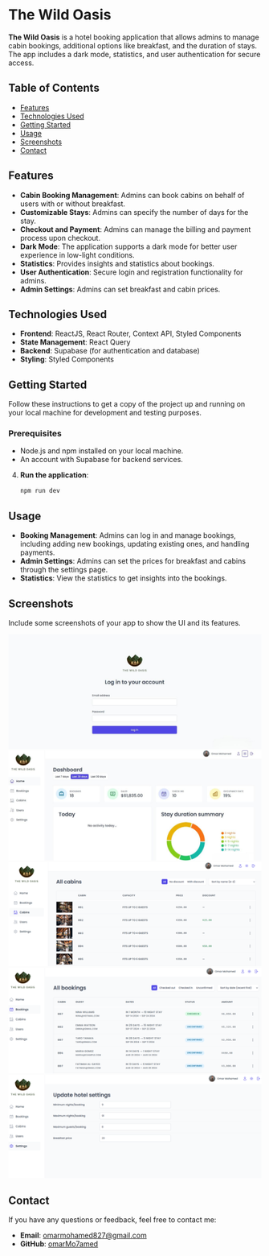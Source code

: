 # The Wild Oasis

**The Wild Oasis** is a hotel booking application that allows admins to manage cabin bookings, additional options like breakfast, and the duration of stays. The app includes a dark mode, statistics, and user authentication for secure access.

## Table of Contents
- [Features](#features)
- [Technologies Used](#technologies-used)
- [Getting Started](#getting-started)
- [Usage](#usage)
- [Screenshots](#screenshots)
- [Contact](#contact)

## Features
- **Cabin Booking Management**: Admins can book cabins on behalf of users with or without breakfast.
- **Customizable Stays**: Admins can specify the number of days for the stay.
- **Checkout and Payment**: Admins can manage the billing and payment process upon checkout.
- **Dark Mode**: The application supports a dark mode for better user experience in low-light conditions.
- **Statistics**: Provides insights and statistics about bookings.
- **User Authentication**: Secure login and registration functionality for admins.
- **Admin Settings**: Admins can set breakfast and cabin prices.

## Technologies Used
- **Frontend**: ReactJS, React Router, Context API, Styled Components
- **State Management**: React Query
- **Backend**: Supabase (for authentication and database)
- **Styling**: Styled Components

## Getting Started
Follow these instructions to get a copy of the project up and running on your local machine for development and testing purposes.

### Prerequisites
- Node.js and npm installed on your local machine.
- An account with Supabase for backend services.

4. **Run the application**:
    ```bash
    npm run dev
    ```

## Usage
- **Booking Management**: Admins can log in and manage bookings, including adding new bookings, updating existing ones, and handling payments.
- **Admin Settings**: Admins can set the prices for breakfast and cabins through the settings page.
- **Statistics**: View the statistics to get insights into the bookings.

## Screenshots
Include some screenshots of your app to show the UI and its features.

![Login Page](screenshots/login.png)
![Home Page](screenshots/home.png)
![Cabins Page](screenshots/cabins.png)
![Bookings Page](screenshots/bookings.png)
![Admin Settings](screenshots/settings.png)

## Contact
If you have any questions or feedback, feel free to contact me:
- **Email**: omarmohamed827@gmail.com
- **GitHub**: [omarMo7amed](https://github.com/omarMo7amed)
